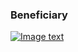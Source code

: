 ### Beneficiary

[![Image text]({{site.baseurl}}/assets/img/beneficiary.png)](authentiss://NQ10%0ANanoteq%20(PTY)%20Ltd.%0Awww.nanoteq.com%0ANanoteq%0ARedbank%0A123457%0ACheque%0A9876543210%0AABCDFG9%0A1%0A%0A%0Awww.greenbank.com%0AfYBd9swWruAnetbQs6V%2F7RJ88KTlxwQcKcye7WqN2pUDGSGVJe9TTg6zBM9vNPbfLnMhE4JjdgOnjy7oe5MMNc0%3D)
